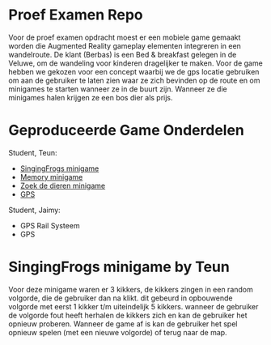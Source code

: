 # Proef Examen Repo

Voor de proef examen opdracht moest er een mobiele game gemaakt worden die Augmented Reality gameplay elementen integreren in een wandelroute. De klant (Berbas) is een Bed & breakfast gelegen in de Veluwe, om de wandeling voor kinderen dragelijker te maken. Voor de game hebben we gekozen voor een concept waarbij we de gps locatie gebruiken om aan de gebruiker te laten zien waar ze zich bevinden op de route en om minigames te starten wanneer ze in de buurt zijn. Wanneer ze die minigames halen krijgen ze een bos dier als prijs.

# Geproduceerde Game Onderdelen

Student, Teun:

 - [SingingFrogs minigame](https://github.com/T3rabyte/Proef-Examen/tree/origin/minigame%232_memory/proef%20proeve/Assets/src/Singing%20Frogs "SingingForgs minigame")
 - [Memory minigame](https://github.com/T3rabyte/Proef-Examen/tree/origin/minigame%232_memory/proef%20proeve/Assets/src/memory "SingingForgs minigame")
 - [Zoek de dieren minigame](https://github.com/T3rabyte/Proef-Examen/tree/origin/minigame%232_memory/proef%20proeve/Assets/src/Tracks "Zoek de dieren")
 - [GPS](https://github.com/T3rabyte/Proef-Examen/tree/origin/minigame%232_memory/proef%20proeve/Assets/src/gps "GPS")

Student, Jaimy:

 - GPS Rail Systeem
 - GPS

# SingingFrogs minigame by Teun

Voor deze minigame waren er 3 kikkers, de kikkers zingen in een random volgorde, die de gebruiker dan na klikt. dit gebeurd in opbouwende volgorde met eerst 1 kikker t/m uiteindelijk 5 kikkers. wanneer de gebruiker de volgorde fout heeft herhalen de kikkers zich en kan de gebruiker het opnieuw proberen. Wanneer de game af is kan de gebruiker het spel opnieuw spelen (met een nieuwe volgorde) of terug naar de map.


